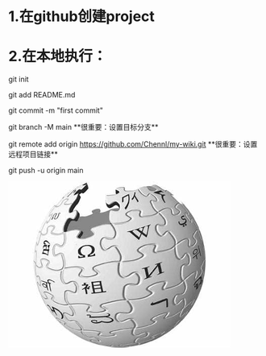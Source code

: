 # 1.在github创建project

# 2.在本地执行：

git init

git add README.md

git commit -m "first commit"

git branch -M main  \*\*很重要：设置目标分支\*\*

git remote add origin https://github.com/Chennl/my-wiki.git \*\*很重要：设置远程项目链接\*\*

git push -u origin main



![image](/../../images/wiki.jpg)

 
